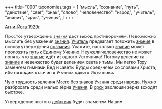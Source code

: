 +++
title="090"
taxonomies.tags = [
 "мысль",
 "сознание",
 "путь",
 "действие",
 "свет",
 "знак",
 "слово",
 "человечество",
 "народ",
 "учитель",
 "знание",
 "срок",
 "учение",
]
+++

[Агни-Йога 1929г](/agni/1929)

Простое утверждение [знания](/tags/[знание](/tags/знание)) даст выход противоречиям. Невозможно мыслить без уважения [знания](/tags/[знание](/tags/знание)). [Учитель](/tags/учитель) предлагает положить [знание](/tags/знание) в основу утверждения [сознания](/tags/сознание). Укажите, насколько [знание](/tags/знание) может проложить [путь](/tags/путь) к Единому Учению. Неужели [человечество](/tags/человечество) не может понять, что [знание](/tags/знание) идёт из одного Источника? Потому деление на [знание](/tags/знание) и невежество будет делением света и тьмы. Мы легко Тору заменяем гимнами Вед и заветы Будды соединяем со словами Христа, ибо не видим отличия в Учениях одного Источника.   

Чую трудность явления Моего без знаков [Учения](/tags/учение) среди народа. Нужно разбросать среди малых зёрна [Учения](/tags/учение). В [срок](/tags/срок) эволюции зёрна всходят быстрее.   

Утверждение чистого [действия](/tags/действие) будет знаменем Нашим.